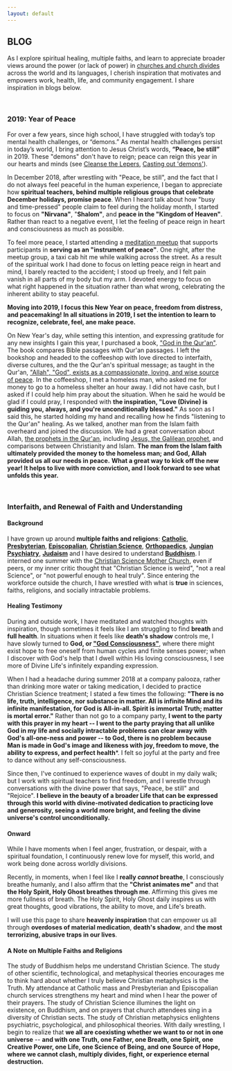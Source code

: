 ```yaml
---
layout: default
---
```


## BLOG
As I explore spiritual healing, multiple faiths, and learn to appreciate broader views around the power (or lack of power) in [churches and church divides](https://www.theatlantic.com/ideas/archive/2018/11/what-should-america-do-its-empty-church-buildings/576592/?utm_source=twb) across the world and its languages, I cherish inspiration that motivates and empowers work, health, life, and community engagement. I share inspiration in blogs below.


<br>

### 2019: Year of Peace
For over a few years, since high school, I have struggled with today’s top mental health challenges, or “demons.” As mental health challenges persist in today’s world, I bring attention to Jesus Christ’s words, **“Peace, be still”** in 2019. These "demons" don't have to reign; peace can reign this year in our hearts and minds (see [Cleanse the Lepers](https://journal.christianscience.com/issues/2007/1/125-1/cleanse-the-lepers), [Casting out 'demons'](https://journal.christianscience.com/issues/2016/2/134-02/casting-out-demons)).

In December 2018, after wrestling with "Peace, be still", and the fact that I do not always feel peaceful in the human experience, I began to appreciate how **spiritual teachers, behind multiple religious groups that celebrate December holidays, promise peace**. When I heard talk about how "busy and time-pressed" people claim to feel during the holiday month, I started to focus on **"Nirvana"**, "**Shalom"**, and **peace in the "Kingdom of Heaven"**. Rather than react to a negative event, I let the feeling of peace reign in heart and consciousness as much as possible.

To feel more peace, I started attending a [meditation meetup](https://www.meetup.com/Meditation-on-Twin-Hearts-Meetup/) that supports participants in **serving as an "instrument of peace"**. One night, after the meetup group, a taxi cab hit me while walking across the street. As a result of the spiritual work I had done to focus on letting peace reign in heart and mind, I barely reacted to the accident; I stood up freely, and I felt pain vanish in all parts of my body but my arm. I devoted energy to focus on what right happened in the situation rather than what wrong, celebrating the inherent ability to stay peaceful.

**Moving into 2019, I focus this New Year on peace, freedom from distress, and peacemaking! In all situations in 2019, I set the intention to learn to recognize, celebrate, feel, ane make peace.**

On New Year's day, while setting this intention, and expressing gratitude for any new insights I gain this year, I purchased a book, ["God in the Qur'an"](https://www.amazon.com/God-Quran-Three-Classic-Scriptures/dp/0307269574). The book compares Bible passages with Qur'an passages. I left the bookshop and headed to the coffeeshop with love directed to interfaith, diverse cultures, and the the Qur'an's spiritual message; as taught in the Qur'an, ["Allah", "God", exists as a compassionate, loving, and wise source of peace](https://www.whyislam.org/brochures/conceptofgod/). In the coffeeshop, I met a homeless man, who asked me for money to go to a homeless shelter an hour away. I did not have cash, but I asked if I could help him pray about the situation. When he said he would be glad if I could pray, I responded with **the inspiration, "Love (Divine) is guiding you, always, and you're unconditionally blessed."** As soon as I said this, he started holding my hand and recalling how he finds "listening to the Qur'an" healing. As we talked, another man from the Islam faith overheard and joined the discussion. We had a great conversation about Allah, [the prophets in the Qur'an](https://www.whyislam.org/islam/belief-in-prophets/), including [Jesus, the Galilean prophet](https://biblelesson.christianscience.com/related-information/tenets-of-christian-science), and comparisons between Christianity and Islam. **The man from the Islam faith ultimately provided the money to the homeless man; and God, Allah provided us all our needs in peace.** **What a great way to kick off the new year! It helps to live with more conviction, and I look forward to see what unfolds this year.**

<br>

### Interfaith, and Renewal of Faith and Understanding 
#### Background
I have grown up around **multiple faiths and religions**: **[Catholic](https://www.catholic.org/)**, **[Presbyterian](https://www.presbyterianmission.org/)**, **[Episcopalian](https://www.episcopalchurch.org/library/topics/worldwide)**, **[Christian Science](https://www.marybakereddylibrary.org/)**, **[Orthopaedics](https://www.aaos.org/Default.aspx?ssopc=1)**, **[Jungian Psychiatry](http://jungiansociety.org/)**, **[Judaism](http://www.worldjewishcongress.org/en)** and I have desired to understand **[Buddhism](http://www.buddhanet.net/)**. I interned one summer with the [Christian Science Mother Church](https://www.christianscience.com/find-us/visit-the-mother-church), even if peers, or my inner critic thought that "Christian Science is weird", "not a real Science", or "not powerful enough to heal truly". Since entering the workforce outside the church, I have wrestled with what is **true** in sciences, faiths, religions, and socially intractable problems.

#### Healing Testimony
During and outside work, I have meditated and watched thoughts with inspiration, though sometimes it feels like I am struggling to find **breath** and **full health**. In situations when it feels like **death's shadow** controls me, I have slowly turned to **God, or ["God Consciousness"](https://articles.plainfieldcs.com/early-workers/bicknell-young/consciousness-where-art-thou/)**, where there might exist hope to free oneself from human cycles and finite senses power; when I discover with God's help that I dwell within His loving consciousness, I see more of Divine Life's infinitely expanding expression. 

When I had a headache during summer 2018 at a company palooza, rather than drinking more water or taking medication, I decided to practice Christian Science treatment; I stated a few times the following: **"There is no life, truth, intelligence, nor substance in matter. All is infinite Mind and its infinite manifestation, for God is All-in-all. Spirit is immortal Truth; matter is mortal error."** Rather than not go to a company party, **I went to the party with this prayer in my heart -- I went to the party praying that all unlike God in my life and socially intractable problems can clear away with God's all-one-ness and power -- to God, there is no problem because Man is made in God's image and likeness with joy, freedom to move, the ability to express, and perfect health***. I felt so joyful at the party and free to dance without any self-consciousness. 

Since then, I've continued to experience waves of doubt in my daily walk; but I work with spiritual teachers to find freedom, and I wrestle through conversations with the divine power that says, "Peace, be still" and "Rejoice". **I believe in the beauty of a broader Life that can be expressed through this world with divine-motivated dedication to practicing love and generosity, seeing a world more bright, and feeling the divine universe's control unconditionally.** 

#### Onward
While I have moments when I feel anger, frustration, or despair, with a spiritual foundation, I continuously renew love for myself, this world, and work being done across worldly divisions.

Recently, in moments, when I feel like I **really *cannot* breathe**, I consciously breathe humanly, and I also affirm that the **"Christ animates me"** and that **the Holy Spirit, Holy Ghost breathes through me**. Affirming this gives me more fullness of breath. The Holy Spirit, Holy Ghost daily inspires us with great thoughts, good vibrations, the ability to move, and Life's breath.

I will use this page to share **heavenly inspiration** that can empower us all through **overdoses of material medication**, **death's shadow**, and **the most terrorizing, abusive traps in our lives**.

#### A Note on Multiple Faiths and Religions 
The study of Buddhism helps me understand Christian Science. The study of other scientific, technological, and metaphysical theories encourages me to think hard about whether I truly believe Christian metaphysics is the Truth. My attendance at Catholic mass and Presbyterian and Episcopalian church services strengthens my heart and mind when I hear the power of their prayers. The study of Christian Science illumines the light on existence, on Buddhism, and on prayers that church attendees sing in a diversity of Christian sects. The study of Christian metaphysics enlightens psychiatric, psychological, and philosophical theories. With daily wrestling, I begin to realize that **we all are coexisting whether we want to or not in one universe** -- **and with one Truth, one Father, one Breath, one Spirit, one Creative Power, one Life, one Science of Being, and one Source of Hope, where we cannot clash, multiply divides, fight, or experience eternal destruction.**


<br>
